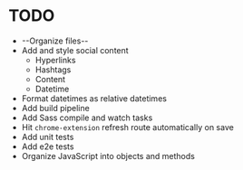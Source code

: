 # TODO

* --Organize files--
* Add and style social content
  * Hyperlinks
  * Hashtags
  * Content
  * Datetime
* Format datetimes as relative datetimes
* Add build pipeline
* Add Sass compile and watch tasks
* Hit `chrome-extension` refresh route automatically on save
* Add unit tests
* Add e2e tests
* Organize JavaScript into objects and methods
